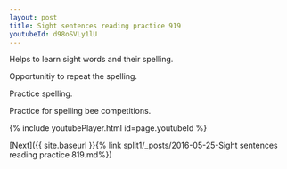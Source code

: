 ```yaml
---
layout: post
title: Sight sentences reading practice 919
youtubeId: d98oSVLy1lU
---
```

 
 
Helps to learn sight words and their spelling.

Opportunitiy to repeat the spelling. 

Practice spelling. 
 
Practice for spelling bee competitions. 
 
{% include youtubePlayer.html id=page.youtubeId %}
 
 

[Next]({{ site.baseurl }}{% link  split1/_posts/2016-05-25-Sight sentences reading practice 819.md%})
 
